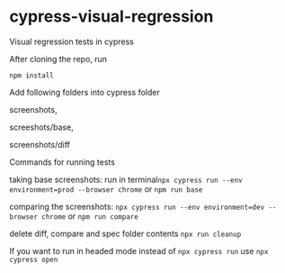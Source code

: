 # cypress-visual-regression
Visual regression tests in cypress

After cloning the repo, run 

`npm install`

Add following folders into cypress folder

screenshots,

screeshots/base,

screenshots/diff


Commands for running tests

taking base screenshots: run in terminal`npx cypress run --env environment=prod --browser chrome` or `npm run base`

comparing the screenshots: `npx cypress run --env environment=dev --browser chrome` or `npm run compare`

delete diff, compare and spec folder contents `npx run cleanup`

If you want to run in headed mode instead of `npx cypress run` use `npx cypress open`
